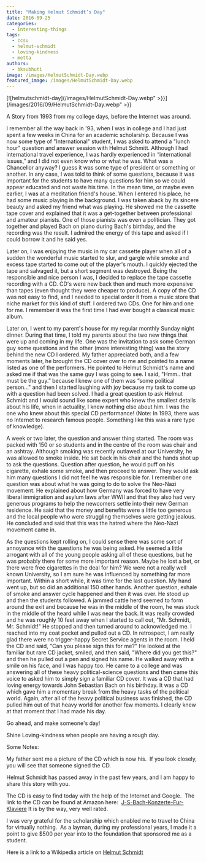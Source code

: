 ```yaml
---
title: "Making Helmut Schmidt’s Day"
date: 2016-09-25
categories: 
  - interesting-things
tags: 
  - ccsu
  - helmut-schmidt
  - loving-kindness
  - metta
authors: 
  - bksubhuti
image: /images/HelmutSchmidt-Day.webp
featured_image: /images/HelmutSchmidt-Day.webp
---
```


[![helmutschmidt-day](/images/HelmutSchmidt-Day.webp" >}}](/images/2016/09/HelmutSchmidt-Day.webp" >}}

A Story from 1993 from my college days, before the Internet was around.

I remember all the way back in '93, when I was in college and I had just spent a few weeks in China for an academic scholarship. Because I was now some type of "International" student, I was asked to attend a "lunch hour" question and answer session with Helmut Schmitt. Although I had international travel experience, I was hardly experienced in “international issues,” and I did not even know who or what he was. What was a Chancellor anyway? I guess it was some type of president or something or another. In any case, I was told to think of some questions, because it was important for the students to have many questions for him so we could appear educated and not waste his time. In the mean time, or maybe even earlier, I was at a meditation friend's house. When I entered his place, he had some music playing in the background. I was taken aback by its sincere beauty and asked my friend what was playing. He showed me the cassette tape cover and explained that it was a get-together between professional and amateur pianists. One of those pianists was even a politician. They got together and played Bach on piano during Bach's birthday, and the recording was the result. I admired the energy of this tape and asked if I could borrow it and he said yes.

Later on, I was enjoying the music in my car cassette player when all of a sudden the wonderful music started to slur, and gargle while smoke and excess tape started to come out of the player's mouth. I quickly ejected the tape and salvaged it, but a short segment was destroyed. Being the responsible and nice person I was, I decided to replace the tape cassette recording with a CD. CD's were new back then and much more expensive than tapes (even thought they were cheaper to produce). A copy of the CD was not easy to find, and I needed to special order it from a music store that niche market for this kind of stuff. I ordered two CDs. One for him and one for me. I remember it was the first time I had ever bought a classical music album.

Later on, I went to my parent's house for my regular monthly Sunday night dinner. During that time, I told my parents about the two new things that were up and coming in my life. One was the invitation to ask some German guy some questions and the other (more interesting thing) was the story behind the new CD I ordered. My father appreciated both, and a few moments later, he brought the CD cover over to me and pointed to a name listed as one of the performers. He pointed to Helmut Schmidt's name and asked me if that was the same guy I was going to see. I said, "Hmm.. that must be the guy.” because I knew one of them was “some political person..." and then I started laughing with joy because my task to come up with a question had been solved. I had a great question to ask Helmut Schmidt and I would sound like some expert who knew the smallest details about his life, when in actuality, I knew nothing else about him. I was the one who knew about this special CD performance! (Note: In 1993, there was no Internet to research famous people. Something like this was a rare type of knowledge).

A week or two later, the question and answer thing started. The room was packed with 150 or so students and in the centre of the room was chair and an ashtray. Although smoking was recently outlawed at our University, he was allowed to smoke inside. He sat back in his chair and the hands shot up to ask the questions. Question after question, he would puff on his cigarette, exhale some smoke, and then proceed to answer. They would ask him many questions I did not feel he was responsible for. I remember one question was about what he was going to do to solve the Neo-Nazi movement. He explained about how Germany was forced to have very liberal immigration and asylum laws after WWII and that they also had very generous programs to help the newcomers settle into their new German residence. He said that the money and benefits were a little too generous and the local people who were struggling themselves were getting jealous. He concluded and said that this was the hatred where the Neo-Nazi movement came in.

As the questions kept rolling on, I could sense there was some sort of annoyance with the questions he was being asked. He seemed a little arrogant with all of the young people asking all of these questions, but he was probably there for some more important reason. Maybe he lost a bet, or there were free cigarettes in the deal for him? We were not a really well known University, so I am sure he was influenced by something far more important. Within a short while, it was time for the last question. My hand went up, but so did an additional 150 other hands. Another question, exhale of smoke and answer cycle happened and then it was over. He stood up and then the students followed. A jammed cattle herd seemed to form around the exit and because he was in the middle of the room, he was stuck in the middle of the heard while I was near the back. It was really crowded and he was roughly 10 feet away when I started to call out, "Mr. Schmidt, Mr. Schmidt!" He stopped and then turned around to acknowledged me. I reached into my coat pocket and pulled out a CD. In retrospect, I am really glad there were no trigger-happy Secret Service agents in the room. I held the CD and said, "Can you please sign this for me?" He looked at the familiar but rare CD jacket, smiled, and then said, "Where did you get this?" and then he pulled out a pen and signed his name. He walked away with a smile on his face, and I was happy too. He came to a college and was answering all of these heavy political-science questions and then came this voice to asked him to simply sign a familiar CD cover. It was a CD that had loving energy towards John Sebastian Bach on his birthday. It was a CD which gave him a momentary break from the heavy tasks of the political world. Again, after all of the heavy political business was finished, the CD pulled him out of that heavy world for another few moments. I clearly knew at that moment that I had made his day.

Go ahead, and make someone's day!

Shine Loving-kindness when people are having a rough day.

Some Notes:

My father sent me a picture of the CD which is now his.  If you look closely, you will see that someone signed the CD.

Helmut Schmidt has passed away in the past few years, and I am happy to share this story with you.

The CD is easy to find today with the help of the Internet and Google.  The link to the CD can be found at Amazon here:  [J-S-Bach-Konzerte-Fur-Klaviere](https://www.amazon.com/J-S-Bach-Konzerte-Fur-Klaviere/dp/B000001G6T) It is by the way, very well rated.

I was very grateful for the scholarship which enabled me to travel to China for virtually nothing.  As a layman, during my professional years, I made it a point to give $500 per year into to the foundation that sponsored me as a student.

Here is a link to a Wikipedia article on [Helmut Schmidt](http://en.wikipedia.org/wiki/Helmut_Schmidt)

